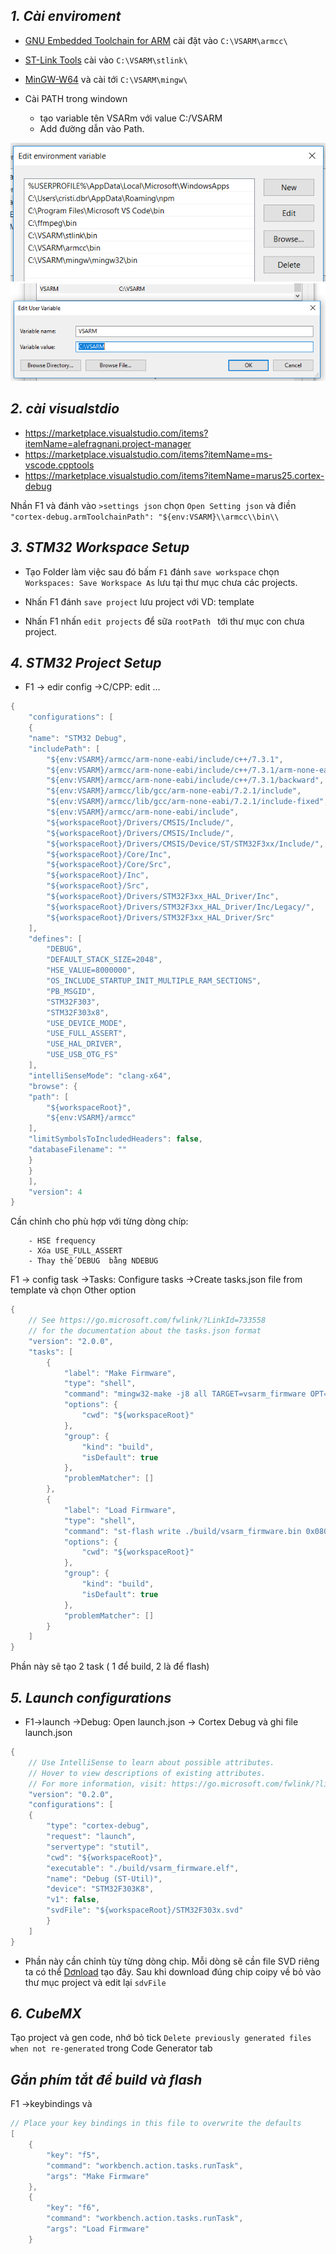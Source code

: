 ***1. Cài enviroment***
------------

- [GNU Embedded Toolchain for ARM](https://developer.arm.com/open-source/gnu-toolchain/gnu-rm/downloads) cài đặt vào ```C:\VSARM\armcc\```

- [ST-Link Tools](https://github.com/texane/stlink/releases) cài vào ```C:\VSARM\stlink\```

- [MinGW-W64](https://sourceforge.net/projects/mingw-w64/) và cài tới ```C:\VSARM\mingw\``` 

- Cài PATH trong windown

    - tạo variable  tên VSARm với value C:/VSARM
    - Add đường dẫn vào Path.
    
![ hinh 1](doc/cc1.png)
![ hinh 1](doc/cc2.png)

***2. cài visualstdio***
----------

- https://marketplace.visualstudio.com/items?itemName=alefragnani.project-manager
- https://marketplace.visualstudio.com/items?itemName=ms-vscode.cpptools
- https://marketplace.visualstudio.com/items?itemName=marus25.cortex-debug

Nhần F1 và đánh vào ```>settings json``` chọn ```Open Setting json``` và điền
```"cortex-debug.armToolchainPath": "${env:VSARM}\\armcc\\bin\\```

***3. STM32 Workspace Setup***
---------

- Tạo Folder làm việc sau đó bấm ```F1``` đánh ```save workspace``` chọn ```Workspaces: Save Workspace As``` lưu tại thư mục chưa các projects.

- Nhấn F1 đánh ```save project``` lưu project với VD: template

- Nhấn F1 nhấn ```edit projects``` để sữa ```rootPath ``` tới thư mục con chưa project.

***4. STM32 Project Setup***
------------

- F1 -> edir config ->C/CPP: edit ...

```c
{
    "configurations": [
    {
    "name": "STM32 Debug",
    "includePath": [
        "${env:VSARM}/armcc/arm-none-eabi/include/c++/7.3.1",
        "${env:VSARM}/armcc/arm-none-eabi/include/c++/7.3.1/arm-none-eabi",
        "${env:VSARM}/armcc/arm-none-eabi/include/c++/7.3.1/backward",
        "${env:VSARM}/armcc/lib/gcc/arm-none-eabi/7.2.1/include",
        "${env:VSARM}/armcc/lib/gcc/arm-none-eabi/7.2.1/include-fixed",
        "${env:VSARM}/armcc/arm-none-eabi/include",
        "${workspaceRoot}/Drivers/CMSIS/Include/",
        "${workspaceRoot}/Drivers/CMSIS/Include/",
        "${workspaceRoot}/Drivers/CMSIS/Device/ST/STM32F3xx/Include/",
        "${workspaceRoot}/Core/Inc",
        "${workspaceRoot}/Core/Src",
        "${workspaceRoot}/Inc",
        "${workspaceRoot}/Src",
        "${workspaceRoot}/Drivers/STM32F3xx_HAL_Driver/Inc",
        "${workspaceRoot}/Drivers/STM32F3xx_HAL_Driver/Inc/Legacy/",
        "${workspaceRoot}/Drivers/STM32F3xx_HAL_Driver/Src"
    ],
    "defines": [
        "DEBUG",
        "DEFAULT_STACK_SIZE=2048",
        "HSE_VALUE=8000000",
        "OS_INCLUDE_STARTUP_INIT_MULTIPLE_RAM_SECTIONS",
        "PB_MSGID",
        "STM32F303",
        "STM32F303x8",
        "USE_DEVICE_MODE",
        "USE_FULL_ASSERT",
        "USE_HAL_DRIVER",
        "USE_USB_OTG_FS"
    ],
    "intelliSenseMode": "clang-x64",
    "browse": {
    "path": [
        "${workspaceRoot}",
        "${env:VSARM}/armcc"
    ],
    "limitSymbolsToIncludedHeaders": false,
    "databaseFilename": ""
    }
    }
    ],
    "version": 4
}
```

Cần chỉnh cho phù hợp với từng dòng chíp:
```
    - HSE frequency
    - Xóa USE_FULL_ASSERT
    - Thay thế DEBUG  bằng NDEBUG 
```



F1 -> config task ->Tasks: Configure tasks ->Create tasks.json file from template và chọn Other option

```c
{
    // See https://go.microsoft.com/fwlink/?LinkId=733558
    // for the documentation about the tasks.json format
    "version": "2.0.0",
    "tasks": [
        {
            "label": "Make Firmware",
            "type": "shell",
            "command": "mingw32-make -j8 all TARGET=vsarm_firmware OPT=\"-O2\" BINPATH=\"${env:VSARM}armcc\/bin\"",
            "options": {
                "cwd": "${workspaceRoot}"
            }, 
            "group": {
                "kind": "build",
                "isDefault": true
            },
            "problemMatcher": []
        },
        {
            "label": "Load Firmware",
            "type": "shell",
            "command": "st-flash write ./build/vsarm_firmware.bin 0x08000000",
            "options": {
                "cwd": "${workspaceRoot}"
            },
            "group": {
                "kind": "build",
                "isDefault": true
            },
            "problemMatcher": []
        }
    ]
}
```

Phần này sẽ tạo 2 task ( 1 để build,  2 là để flash)


***5. Launch configurations***
--------------

- F1->launch ->Debug: Open launch.json -> Cortex Debug và ghi file launch.json

```c
{
    // Use IntelliSense to learn about possible attributes.
    // Hover to view descriptions of existing attributes.
    // For more information, visit: https://go.microsoft.com/fwlink/?linkid=830387
    "version": "0.2.0",
    "configurations": [
    {
        "type": "cortex-debug",
        "request": "launch",
        "servertype": "stutil",
        "cwd": "${workspaceRoot}",
        "executable": "./build/vsarm_firmware.elf",
        "name": "Debug (ST-Util)",
        "device": "STM32F303K8",
        "v1": false,
        "svdFile": "${workspaceRoot}/STM32F303x.svd"
        }
    ]
}
```

- Phần này cần chỉnh tùy từng dòng chip.
Mỗi dòng sẽ cần file SVD riêng ta có thể [Dơnload](https://github.com/posborne/cmsis-svd/tree/master/data/STMicro.) tạo đây.
Sau khi download đúng chip coipy về bỏ vào thư mục project và edit lại ```sdvFile```

***6. CubeMX***
-----------

Tạo project và gen code, nhớ bỏ tick  ```Delete previously generated files when not re-generated``` trong Code Generator tab

***Gắn phím tắt để build và flash***
-------------


F1 ->keybindings  và 

```c
// Place your key bindings in this file to overwrite the defaults
[
    {
        "key": "f5",
        "command": "workbench.action.tasks.runTask",
        "args": "Make Firmware"
    },
    {
        "key": "f6",
        "command": "workbench.action.tasks.runTask",
        "args": "Load Firmware"
    }    

```
